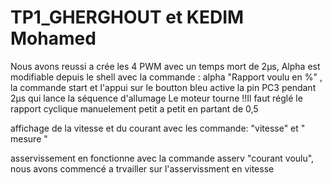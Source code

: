 # TP1_GHERGHOUT et KEDIM Mohamed
Nous avons reussi a crée les 4 PWM avec un temps mort de 2µs, 
Alpha est modifiable depuis le shell avec la commande : alpha "Rapport voulu en %" ,
la commande start et l'appui sur le boutton bleu active la pin PC3 pendant 2µs qui lance la séquence d'allumage
Le moteur tourne !!Il faut réglé le rapport cyclique manuelement petit a petit en partant de 0,5 

affichage de la vitesse et du courant avec les commande: "vitesse" et " mesure "

asservissement en fonctionne avec la commande asserv "courant voulu", nous avons commencé a trvailler sur l'asservissment en vitesse  
